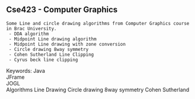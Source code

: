 ## Cse423 - Computer Graphics
`````
Some Line and circle drawing algorithms from Computer Graphics course in Brac University.
 - DDA algorithm
 - Midpoint Line drawing algorithm 
 - Midpoint Line drawing with zone conversion
 - Circle drawing 8way symmetry
 - Cohen Sutherland Line Clipping
 - Cyrus beck line clipping
`````
Keywords:
Java  
JFrame  
JOGL  
Algorithms
Line Drawing
Circle drawing
8way symmetry
Cohen Sutherland
